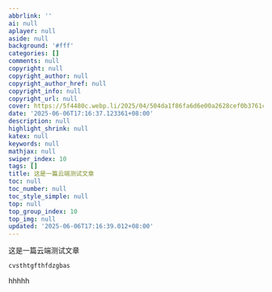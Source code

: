 ```yaml
---
abbrlink: ''
ai: null
aplayer: null
aside: null
background: '#fff'
categories: []
comments: null
copyright: null
copyright_author: null
copyright_author_href: null
copyright_info: null
copyright_url: null
cover: https://5f4480c.webp.li/2025/04/504da1f86fa6d6e00a2628cef0b3761c.jpg
date: '2025-06-06T17:16:37.123361+08:00'
description: null
highlight_shrink: null
katex: null
keywords: null
mathjax: null
swiper_index: 10
tags: []
title: 这是一篇云端测试文章
toc: null
toc_number: null
toc_style_simple: null
top: null
top_group_index: 10
top_img: null
updated: '2025-06-06T17:16:39.012+08:00'
---
```

这是一篇云端测试文章

```plantuml
cvsthtgfthfdzgbas
```

hhhhh
